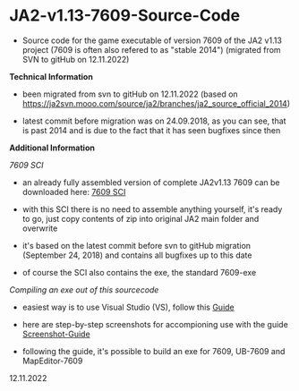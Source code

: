 # JA2-v1.13-7609-Source-Code

- Source code for the game executable of version 7609 of the JA2 v1.13 project (7609 is often also refered to as "stable 2014") (migrated from SVN to gitHub on 12.11.2022)


**Technical Information**

- been migrated from svn to gitHub on 12.11.2022 (based on https://ja2svn.mooo.com/source/ja2/branches/ja2_source_official_2014)

- latest commit before migration was on 24.09.2018, as you can see, that is past 2014 and is due to the fact that it has seen bugfixes since then


**Additional Information**

*7609 SCI*

- an already fully assembled version of complete JA2v1.13 7609 can be downloaded here: [7609 SCI](http://www.mediafire.com/file/12jqupe1q2ksa3b/7609_SCI.7z/file)

- with this SCI there is no need to assemble anything yourself, it's ready to go, just copy contents of zip into original JA2 main folder and overwrite

- it's based on the latest commit before svn to gitHub migration (September 24, 2018) and contains all bugfixes up to this date

- of course the SCI also contains the exe, the standard 7609-exe    

*Compiling an exe out of this sourcecode*

- easiest way is to use Visual Studio (VS), follow this [Guide](http://thepit.ja-galaxy-forum.com/index.php?t=msg&th=19628&start=0&) 

- here are step-by-step screenshots for accompioning use with the guide [Screenshot-Guide](http://thepit.ja-galaxy-forum.com/index.php?t=msg&th=19628&start=0&)

- following the guide, it's possible to build an exe for 7609, UB-7609 and MapEditor-7609


12.11.2022
